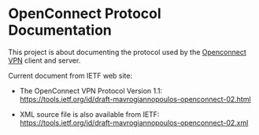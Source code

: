 OpenConnect Protocol Documentation
==================================

This project is about documenting the protocol used by the [Openconnect VPN](http://www.infradead.org/ocserv) client and server.

Current document from IETF web site:
- The OpenConnect VPN Protocol Version 1.1:<br>
https://tools.ietf.org/id/draft-mavrogiannopoulos-openconnect-02.html

- XML source file is also available from IETF:<br>
https://tools.ietf.org/id/draft-mavrogiannopoulos-openconnect-02.xml
